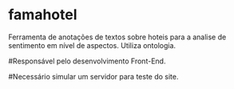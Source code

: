 # famahotel
Ferramenta de anotações de textos sobre hoteis para a analise de sentimento em nível de aspectos. Utiliza ontologia.

#Responsável pelo desenvolvimento Front-End.

#Necessário simular um servidor para teste do site.
